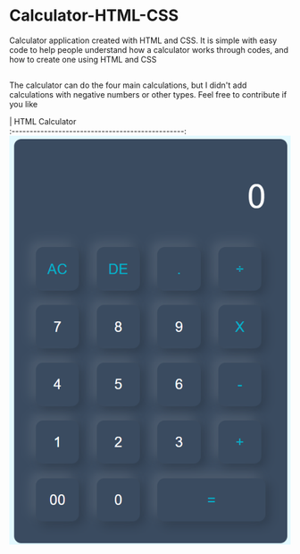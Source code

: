 # Calculator-HTML-CSS
Calculator application created with HTML and CSS. It is simple with easy code to help people understand how a calculator works through codes, and how to create one using HTML and CSS

##
The calculator can do the four main calculations, but I didn't add calculations with negative numbers or other types. Feel free to contribute if you like


|               HTML Calculator               
:------------------------------------------------:
 ![Calculator](Calculator-HTML-CSS.png)
 
